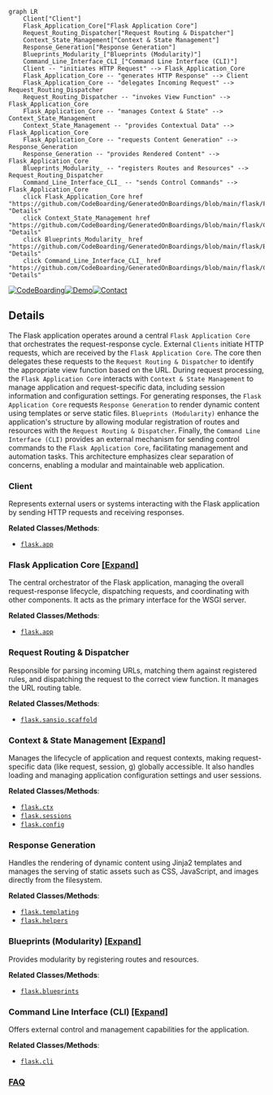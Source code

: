 ```mermaid
graph LR
    Client["Client"]
    Flask_Application_Core["Flask Application Core"]
    Request_Routing_Dispatcher["Request Routing & Dispatcher"]
    Context_State_Management["Context & State Management"]
    Response_Generation["Response Generation"]
    Blueprints_Modularity_["Blueprints (Modularity)"]
    Command_Line_Interface_CLI_["Command Line Interface (CLI)"]
    Client -- "initiates HTTP Request" --> Flask_Application_Core
    Flask_Application_Core -- "generates HTTP Response" --> Client
    Flask_Application_Core -- "delegates Incoming Request" --> Request_Routing_Dispatcher
    Request_Routing_Dispatcher -- "invokes View Function" --> Flask_Application_Core
    Flask_Application_Core -- "manages Context & State" --> Context_State_Management
    Context_State_Management -- "provides Contextual Data" --> Flask_Application_Core
    Flask_Application_Core -- "requests Content Generation" --> Response_Generation
    Response_Generation -- "provides Rendered Content" --> Flask_Application_Core
    Blueprints_Modularity_ -- "registers Routes and Resources" --> Request_Routing_Dispatcher
    Command_Line_Interface_CLI_ -- "sends Control Commands" --> Flask_Application_Core
    click Flask_Application_Core href "https://github.com/CodeBoarding/GeneratedOnBoardings/blob/main/flask/Flask_Application_Core.md" "Details"
    click Context_State_Management href "https://github.com/CodeBoarding/GeneratedOnBoardings/blob/main/flask/Context_State_Management.md" "Details"
    click Blueprints_Modularity_ href "https://github.com/CodeBoarding/GeneratedOnBoardings/blob/main/flask/Blueprints_Modularity_.md" "Details"
    click Command_Line_Interface_CLI_ href "https://github.com/CodeBoarding/GeneratedOnBoardings/blob/main/flask/Command_Line_Interface_CLI_.md" "Details"
```

[![CodeBoarding](https://img.shields.io/badge/Generated%20by-CodeBoarding-9cf?style=flat-square)](https://github.com/CodeBoarding/GeneratedOnBoardings)[![Demo](https://img.shields.io/badge/Try%20our-Demo-blue?style=flat-square)](https://www.codeboarding.org/demo)[![Contact](https://img.shields.io/badge/Contact%20us%20-%20contact@codeboarding.org-lightgrey?style=flat-square)](mailto:contact@codeboarding.org)

## Details

The Flask application operates around a central `Flask Application Core` that orchestrates the request-response cycle. External `Clients` initiate HTTP requests, which are received by the `Flask Application Core`. The core then delegates these requests to the `Request Routing & Dispatcher` to identify the appropriate view function based on the URL. During request processing, the `Flask Application Core` interacts with `Context & State Management` to manage application and request-specific data, including session information and configuration settings. For generating responses, the `Flask Application Core` requests `Response Generation` to render dynamic content using templates or serve static files. `Blueprints (Modularity)` enhance the application's structure by allowing modular registration of routes and resources with the `Request Routing & Dispatcher`. Finally, the `Command Line Interface (CLI)` provides an external mechanism for sending control commands to the `Flask Application Core`, facilitating management and automation tasks. This architecture emphasizes clear separation of concerns, enabling a modular and maintainable web application.

### Client
Represents external users or systems interacting with the Flask application by sending HTTP requests and receiving responses.


**Related Classes/Methods**:

- <a href="https://github.com/pallets/flask/blob/main/src/flask/app.py" target="_blank" rel="noopener noreferrer">`flask.app`</a>


### Flask Application Core [[Expand]](./Flask_Application_Core.md)
The central orchestrator of the Flask application, managing the overall request-response lifecycle, dispatching requests, and coordinating with other components. It acts as the primary interface for the WSGI server.


**Related Classes/Methods**:

- <a href="https://github.com/pallets/flask/blob/main/src/flask/app.py" target="_blank" rel="noopener noreferrer">`flask.app`</a>


### Request Routing & Dispatcher
Responsible for parsing incoming URLs, matching them against registered rules, and dispatching the request to the correct view function. It manages the URL routing table.


**Related Classes/Methods**:

- <a href="https://github.com/pallets/flask/blob/main/src/flask/sansio/scaffold.py" target="_blank" rel="noopener noreferrer">`flask.sansio.scaffold`</a>


### Context & State Management [[Expand]](./Context_State_Management.md)
Manages the lifecycle of application and request contexts, making request-specific data (like request, session, g) globally accessible. It also handles loading and managing application configuration settings and user sessions.


**Related Classes/Methods**:

- <a href="https://github.com/pallets/flask/blob/main/src/flask/ctx.py" target="_blank" rel="noopener noreferrer">`flask.ctx`</a>
- <a href="https://github.com/pallets/flask/blob/main/src/flask/sessions.py" target="_blank" rel="noopener noreferrer">`flask.sessions`</a>
- <a href="https://github.com/pallets/flask/blob/main/src/flask/config.py" target="_blank" rel="noopener noreferrer">`flask.config`</a>


### Response Generation
Handles the rendering of dynamic content using Jinja2 templates and manages the serving of static assets such as CSS, JavaScript, and images directly from the filesystem.


**Related Classes/Methods**:

- <a href="https://github.com/pallets/flask/blob/main/src/flask/templating.py" target="_blank" rel="noopener noreferrer">`flask.templating`</a>
- <a href="https://github.com/pallets/flask/blob/main/src/flask/helpers.py" target="_blank" rel="noopener noreferrer">`flask.helpers`</a>


### Blueprints (Modularity) [[Expand]](./Blueprints_Modularity_.md)
Provides modularity by registering routes and resources.


**Related Classes/Methods**:

- <a href="https://github.com/pallets/flask/blob/main/src/flask/blueprints.py" target="_blank" rel="noopener noreferrer">`flask.blueprints`</a>


### Command Line Interface (CLI) [[Expand]](./Command_Line_Interface_CLI_.md)
Offers external control and management capabilities for the application.


**Related Classes/Methods**:

- <a href="https://github.com/pallets/flask/blob/main/src/flask/cli.py" target="_blank" rel="noopener noreferrer">`flask.cli`</a>




### [FAQ](https://github.com/CodeBoarding/GeneratedOnBoardings/tree/main?tab=readme-ov-file#faq)
